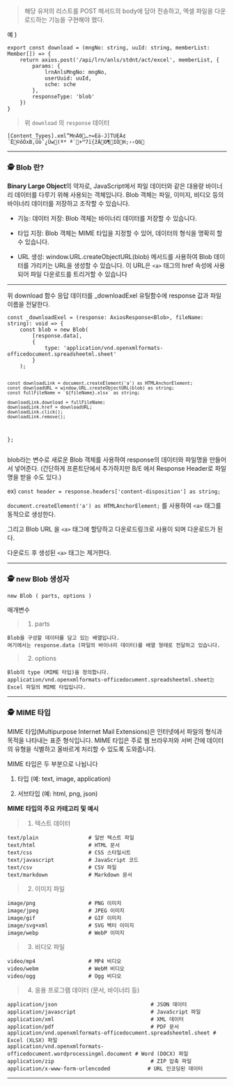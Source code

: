 <blockquote>
<p>해당 유저의 리스트를 POST 메서드의 body에 담아 전송하고, 엑셀 파일을 다운로드하는 기능을 구현해야 했다.</p>
</blockquote>
<p>예 )</p>
<pre><code class="language-ts">export const download = (mngNo: string, uuId: string, memberList: Member[]) =&gt; {
    return axios.post('/api/lrn/anls/stdnt/act/excel', memberList, {
        params: {
            lrnAnlsMngNo: mngNo,
            userUuid: uuId,
            sche: sche
        },
        responseType: 'blob'
    })
}</code></pre>
<blockquote>
<p>위 <code>download</code> 의 <code>response</code> 데이터</p>
</blockquote>
<pre><code>[Content_Types].xml­”MnÂ0…÷=Eä-J]TUEÂ¢´Ë©ôÓxB,Ûò˜¿Ûw(ª* ª`+™7ï{žÄO¶IÖH;›‹Q6</code></pre><hr />

<h3 id="🕵️-blob-란">🕵️ Blob 란?</h3>
<p><strong>Binary Large Object</strong>의 약자로, JavaScript에서 파일 데이터와 같은 대용량 바이너리 데이터를 다루기 위해 사용되는 객체입니다. Blob 객체는 파일, 이미지, 비디오 등의 바이너리 데이터를 저장하고 조작할 수 있습니다.</p>
<ul>
<li><p>기능: 데이터 저장: Blob 객체는 바이너리 데이터를 저장할 수 있습니다.</p>
</li>
<li><p>타입 지정: Blob 객체는 MIME 타입을 지정할 수 있어, 데이터의 형식을 명확히 할 수 있습니다.</p>
</li>
<li><p>URL 생성: window.URL.createObjectURL(blob) 메서드를 사용하여 Blob 데이터를 가리키는 URL을 생성할 수 있습니다. 이 URL은 <code>&lt;a&gt;</code> 태그의 href 속성에 사용되어 파일 다운로드를 트리거할 수 있습니다</p>
</li>
</ul>
<hr />

<p>위 download 함수 응답 데이터를 _downloadExel 유틸함수에 response 값과 파일이름을 전달한다.</p>
<pre><code class="language-typescript">const _downloadExel = (response: AxiosResponse&lt;Blob&gt;, fileName: string): void =&gt; {
    const blob = new Blob(
        [response.data], 
        { 
            type: 'application/vnd.openxmlformats-officedocument.spreadsheetml.sheet' 
        }
    );

    const downloadLink = document.createElement('a') as HTMLAnchorElement;
    const downloadURL = window.URL.createObjectURL(blob) as string;
    const fullFileName = `${fileName}.xlsx` as string;

    downloadLink.download = fullFileName;
    downloadLink.href = downloadURL;
    downloadLink.click();
    downloadLink.remove();
};</code></pre>
<p>blob라는 변수로 새로운 Blob 객체를 사용하여 response의 데이터와 파일명을 만들어서 넣어준다. (간단하게 프론트단에서 추가하지만 B/E 에서 Response Header로 파일명을 받을 수도 있다.) </p>
<p>ex) <code>const header = response.headers['content-disposition'] as string;</code></p>
<p><code>document.createElement('a') as HTMLAnchorElement;</code> 를 사용하여 <code>&lt;a&gt;</code> 태그를 동적으로 생성한다.</p>
<p>그리고 Blob URL 을 <code>&lt;a&gt;</code> 태그에 할당하고 다운로드링크로 사용이 되며 다운로드가 된다. </p>
<p>다운로드 후 생성된 <code>&lt;a&gt;</code> 태그는 제거한다. </p>
<hr />

<h3 id="🕵️-new-blob-생성자">🕵️ new Blob 생성자</h3>
<pre><code class="language-js">new Blob ( parts, options )</code></pre>
<p>매개변수 </p>
<blockquote>
<ol>
<li>parts</li>
</ol>
</blockquote>
<pre><code>Blob을 구성할 데이터를 담고 있는 배열입니다.
여기에서는 response.data (파일의 바이너리 데이터)를 배열 형태로 전달하고 있습니다.</code></pre><blockquote>
<ol start="2">
<li>options</li>
</ol>
</blockquote>
<pre><code>Blob의 type (MIME 타입)을 정의합니다.
application/vnd.openxmlformats-officedocument.spreadsheetml.sheet는 Excel 파일의 MIME 타입입니다.</code></pre><hr />

<h3 id="🕵️-mime-타입">🕵️ MIME 타입</h3>
<p>MIME 타입(Multipurpose Internet Mail Extensions)은 인터넷에서 파일의 형식과 목적을 나타내는 표준 형식입니다.
MIME 타입은 주로 웹 브라우저와 서버 간에 데이터의 유형을 식별하고 올바르게 처리할 수 있도록 도와줍니다.</p>
<p>MIME 타입은 두 부분으로 나뉩니다</p>
<ol>
<li><p>타입 (예: text, image, application)</p>
</li>
<li><p>서브타입 (예: html, png, json)</p>
</li>
</ol>
<p><strong>MIME 타입의 주요 카테고리 및 예시</strong></p>
<blockquote>
<ol>
<li>텍스트 데이터</li>
</ol>
</blockquote>
<pre><code>text/plain                # 일반 텍스트 파일
text/html                 # HTML 문서
text/css                  # CSS 스타일시트
text/javascript           # JavaScript 코드
text/csv                  # CSV 파일
text/markdown             # Markdown 문서</code></pre><blockquote>
<ol start="2">
<li>이미지 파일</li>
</ol>
</blockquote>
<pre><code>image/png                 # PNG 이미지
image/jpeg                # JPEG 이미지
image/gif                 # GIF 이미지
image/svg+xml             # SVG 벡터 이미지
image/webp                # WebP 이미지</code></pre><blockquote>
<ol start="3">
<li>비디오 파일</li>
</ol>
</blockquote>
<pre><code>video/mp4                 # MP4 비디오
video/webm                # WebM 비디오
video/ogg                 # Ogg 비디오</code></pre><blockquote>
<ol start="4">
<li>응용 프로그램 데이터 (문서, 바이너리 등)</li>
</ol>
</blockquote>
<pre><code>application/json                              # JSON 데이터
application/javascript                        # JavaScript 파일
application/xml                               # XML 데이터
application/pdf                               # PDF 문서
application/vnd.openxmlformats-officedocument.spreadsheetml.sheet # Excel (XLSX) 파일
application/vnd.openxmlformats-officedocument.wordprocessingml.document # Word (DOCX) 파일
application/zip                               # ZIP 압축 파일
application/x-www-form-urlencoded            # URL 인코딩된 데이터</code></pre><hr />